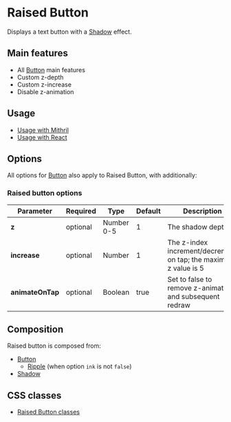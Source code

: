 # Raised Button

Displays a text button with a [Shadow](shadow.md) effect.


## Main features

* All [Button](button.md) main features
* Custom z-depth
* Custom z-increase
* Disable z-animation


## Usage

* [Usage with Mithril](mithril/raised-button.md)
* [Usage with React](react/raised-button.md)



## Options

All options for [Button](button.md) also apply to Raised Button, with additionally:

### Raised button options

| **Parameter**    |  **Required** | **Type**   | **Default** | **Description** |
| ---------------- | -------------- | ---------- | ----------- | --------------- |
| **z**            | optional       | Number 0-5 | 1           | The shadow depth |
| **increase**     | optional       | Number     | 1           | The z-index increment/decrement on tap; the maximum z value is 5 |
| **animateOnTap** | optional       | Boolean    | true        | Set to false to remove z-animation and subsequent redraw |


## Composition

Raised button is composed from:

* [Button](button.md)
  * [Ripple](ripple.md) (when option `ink` is not `false`)
* [Shadow](shadow.md) 


## CSS classes

* [Raised Button classes](../../packages/polythene-css-classes/raised-button.js)


